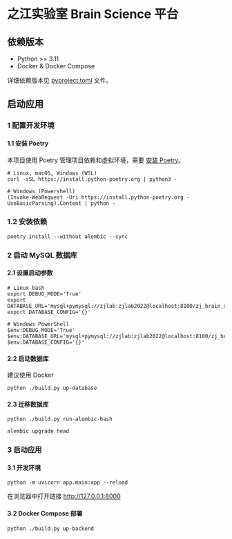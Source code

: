# 之江实验室 Brain Science 平台

## 依赖版本

* Python >= 3.11
* Docker & Docker Compose

详细依赖版本见 [pyproject.toml](./pyproject.toml) 文件。

## 启动应用

### 1 配置开发环境

#### 1.1 安装 Poetry

本项目使用 Poetry 管理项目依赖和虚拟环境，需要 [安装 Poetry](https://python-poetry.org/docs/#installation)。

```shell
# Linux, macOS, Windows (WSL)
curl -sSL https://install.python-poetry.org | python3 -

# Windows (Powershell)
(Invoke-WebRequest -Uri https://install.python-poetry.org -UseBasicParsing).Content | python -
```

### 1.2 安装依赖

```shell
poetry install --without alembic --sync
```

### 2 启动 MySQL 数据库

#### 2.1 设置启动参数

```shell
# Linux bash
export DEBUG_MODE='True'
export DATABASE_URL='mysql+pymysql://zjlab:zjlab2022@localhost:8100/zj_brain_science_platform'
export DATABASE_CONFIG='{}'
```

```shell
# Windows PowerShell
$env:DEBUG_MODE='True'
$env:DATABASE_URL='mysql+pymysql://zjlab:zjlab2022@localhost:8100/zj_brain_science_platform'
$env:DATABASE_CONFIG='{}'
```

#### 2.2 启动数据库

建议使用 Docker

```shell
python ./build.py up-database
```

#### 2.3 迁移数据库

```shell
python ./build.py run-alembic-bash

alembic upgrade head
```

### 3 启动应用

#### 3.1 开发环境

```shell
python -m uvicorn app.main:app --reload
```

在浏览器中打开链接 http://127.0.0.1:8000 

#### 3.2 Docker Compose 部署

```shell
python ./build.py up-backend
```